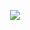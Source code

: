 


<p align="center">
  
<img src = "https://skillicons.dev/icons?i=c,cs,cpp,unity,gamemakerstudio,github,ai,ps&perline=8">

</p>


<!--
**Wakiren/Wakiren** is a ✨ _special_ ✨ repository because its `README.md` (this file) appears on your GitHub profile.

Here are some ideas to get you started:

- 🔭 I’m currently working on ...
- 🌱 I’m currently learning ...
- 👯 I’m looking to collaborate on ...
- 🤔 I’m looking for help with ...
- 💬 Ask me about ...
- 📫 How to reach me: ...
- 😄 Pronouns: ...
- ⚡ Fun fact: ...
-->
